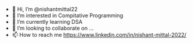 - 👋 Hi, I’m @nishantmittal22
- 👀 I’m interested in Compitative Programming
- 🌱 I’m currently learning DSA
- 💞️ I’m looking to collaborate on ...
- 📫 How to reach me https://www.linkedin.com/in/nishant-mittal-2022/

<!---
nishantmittal22/nishantmittal22 is a ✨ special ✨ repository because its `README.md` (this file) appears on your GitHub profile.
You can click the Preview link to take a look at your changes.
--->
